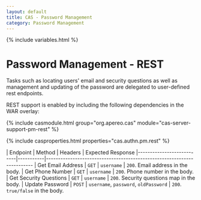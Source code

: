 ```yaml
---
layout: default
title: CAS - Password Management
category: Password Management
---
```


{% include variables.html %}

# Password Management - REST

Tasks such as locating users' email and security questions as well as management
and updating of the password are delegated to user-defined rest endpoints.

REST support is enabled by including the following dependencies in the WAR overlay:

{% include casmodule.html group="org.apereo.cas" module="cas-server-support-pm-rest" %}

{% include casproperties.html properties="cas.authn.pm.rest" %}

| Endpoint                  | Method    | Headers             | Expected Response
|---------------------------|-----------|------------------------------------------------------------------------
| Get Email Address         | `GET`     | `username`          | `200`. Email address in the body.
| Get Phone Number          | `GET`     | `username`          | `200`. Phone number in the body.
| Get Security Questions    | `GET`     | `username`          | `200`. Security questions map in the body.
| Update Password           | `POST`    | `username`, `password`, `oldPassword` | `200`. `true/false` in the body.
